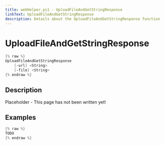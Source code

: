 ```yaml
---
title: webHelper.ps1 - UploadFileAndGetStringResponse
linkText: UploadFileAndGetStringResponse
description: Details about the UploadFileAndGetStringResponse function in webHelper.ps1 helper script
---
```


# UploadFileAndGetStringResponse

```PowerShell
{% raw %}
UploadFileAndGetStringResponse
    [-url] <String>
    [-file] <String>
{% endraw %}
```

## Description

Placeholder - This page has not been written yet!

## Examples

```PowerShell
{% raw %}
TODO
{% endraw %}
```

